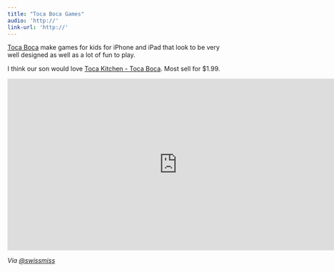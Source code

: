 ```yaml
---
title: "Toca Boca Games"
audio: 'http://'
link-url: 'http://'
---
```

<p><a href="http://click.linksynergy.com/fs-bin/stat?id=6PFrOqNV4B8&offerid=146261&type=3&subid=0&tmpid=1826&RD_PARM1=http%253A%252F%252Fitunes.apple.com%252Fca%252Fartist%252Ftoca-boca%252Fid419103351%253Fuo%253D4%2526partnerId%253D30" target="itunes_store">Toca Boca</a> make games for kids for iPhone and iPad that look to be very well designed as well as a lot of fun to play.</p>
<p>I think our son would love <a href="http://click.linksynergy.com/fs-bin/stat?id=6PFrOqNV4B8&offerid=146261&type=3&subid=0&tmpid=1826&RD_PARM1=http%253A%252F%252Fitunes.apple.com%252Fca%252Fapp%252Ftoca-kitchen%252Fid476553281%253Fmt%253D8%2526uo%253D4%2526partnerId%253D30" target="itunes_store">Toca Kitchen - Toca Boca</a>. Most sell for $1.99.</p>
<p><iframe width="759" height="386" src="http://www.youtube.com/embed/8sujnFFpoK0" frameborder="0" allowfullscreen></iframe></p>
<p><em>Via <a href="https://twitter.com/swissmiss/status/172724754489409538">@swissmiss</a></em></p>
